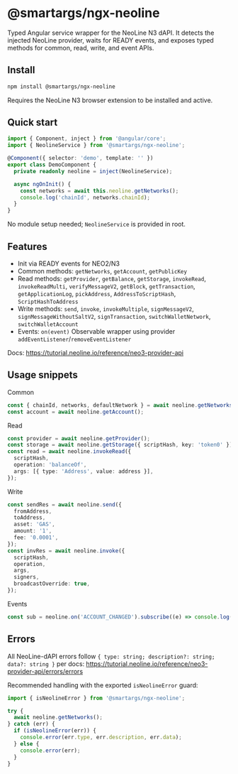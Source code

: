 # @smartargs/ngx-neoline

Typed Angular service wrapper for the NeoLine N3 dAPI. It detects the injected NeoLine provider, waits for READY events, and exposes typed methods for common, read, write, and event APIs.

## Install

```bash
npm install @smartargs/ngx-neoline
```

Requires the NeoLine N3 browser extension to be installed and active.

## Quick start

```ts
import { Component, inject } from '@angular/core';
import { NeolineService } from '@smartargs/ngx-neoline';

@Component({ selector: 'demo', template: '' })
export class DemoComponent {
  private readonly neoline = inject(NeolineService);

  async ngOnInit() {
    const networks = await this.neoline.getNetworks();
    console.log('chainId', networks.chainId);
  }
}
```

No module setup needed; `NeolineService` is provided in root.

## Features

- Init via READY events for NEO2/N3
- Common methods: `getNetworks`, `getAccount`, `getPublicKey`
- Read methods: `getProvider`, `getBalance`, `getStorage`, `invokeRead`, `invokeReadMulti`, `verifyMessageV2`, `getBlock`, `getTransaction`, `getApplicationLog`, `pickAddress`, `AddressToScriptHash`, `ScriptHashToAddress`
- Write methods: `send`, `invoke`, `invokeMultiple`, `signMessageV2`, `signMessageWithoutSaltV2`, `signTransaction`, `switchWalletNetwork`, `switchWalletAccount`
- Events: `on(event)` Observable wrapper using provider `addEventListener`/`removeEventListener`

Docs: https://tutorial.neoline.io/reference/neo3-provider-api

## Usage snippets

Common

```ts
const { chainId, networks, defaultNetwork } = await neoline.getNetworks();
const account = await neoline.getAccount();
```

Read

```ts
const provider = await neoline.getProvider();
const storage = await neoline.getStorage({ scriptHash, key: 'token0' });
const read = await neoline.invokeRead({
  scriptHash,
  operation: 'balanceOf',
  args: [{ type: 'Address', value: address }],
});
```

Write

```ts
const sendRes = await neoline.send({
  fromAddress,
  toAddress,
  asset: 'GAS',
  amount: '1',
  fee: '0.0001',
});
const invRes = await neoline.invoke({
  scriptHash,
  operation,
  args,
  signers,
  broadcastOverride: true,
});
```

Events

```ts
const sub = neoline.on('ACCOUNT_CHANGED').subscribe((e) => console.log(e));
```

## Errors

All NeoLine-dAPI errors follow `{ type: string; description?: string; data?: string }` per docs: https://tutorial.neoline.io/reference/neo3-provider-api/errors/errors

Recommended handling with the exported `isNeolineError` guard:

```ts
import { isNeolineError } from '@smartargs/ngx-neoline';

try {
  await neoline.getNetworks();
} catch (err) {
  if (isNeolineError(err)) {
    console.error(err.type, err.description, err.data);
  } else {
    console.error(err);
  }
}
```
